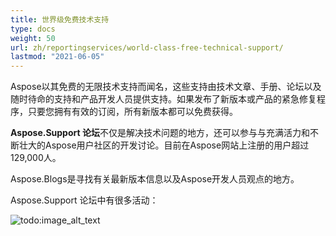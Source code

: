 ```yaml
---
title: 世界级免费技术支持
type: docs
weight: 50
url: zh/reportingservices/world-class-free-technical-support/
lastmod: "2021-06-05"
---
```


Aspose以其免费的无限技术支持而闻名，这些支持由技术文章、手册、论坛以及随时待命的支持和产品开发人员提供支持。如果发布了新版本或产品的紧急修复程序，只要您拥有有效的订阅，所有新版本都可以免费获得。

**Aspose.Support 论坛**不仅是解决技术问题的地方，还可以参与与充满活力和不断壮大的Aspose用户社区的开发讨论。目前在Aspose网站上注册的用户超过129,000人。

Aspose.Blogs是寻找有关最新版本信息以及Aspose开发人员观点的地方。

Aspose.Support 论坛中有很多活动：

![todo:image_alt_text](world-class-free-technical-support.png)